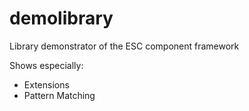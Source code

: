 # demolibrary

Library demonstrator of the ESC component framework

Shows especially:
* Extensions
* Pattern Matching
